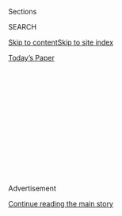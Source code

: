 <div id="app">

<div>

<div>

<div>

<div class="NYTAppHideMasthead css-1q2w90k e1suatyy0">

<div class="section css-ui9rw0 e1suatyy2">

<div class="css-eph4ug er09x8g0">

<div class="css-6n7j50">

</div>

<span class="css-1dv1kvn">Sections</span>

<div class="css-10488qs">

<span class="css-1dv1kvn">SEARCH</span>

</div>

[Skip to content](#site-content)[Skip to site
index](#site-index)

</div>

<div class="css-10698na e1huz5gh0">

</div>

</div>

<div id="masthead-bar-one" class="section hasLinks css-15hmgas e1csuq9d3">

<div class="css-uqyvli e1csuq9d0">

</div>

<div class="css-1uqjmks e1csuq9d1">

</div>

<div class="css-9e9ivx">

[](https://myaccount.nytimes3xbfgragh.onion/auth/login?response_type=cookie&client_id=vi)

</div>

<div class="css-1bvtpon e1csuq9d2">

[Today’s
Paper](https://www.nytimes3xbfgragh.onion/section/todayspaper)

</div>

</div>

</div>

</div>

<div data-aria-hidden="false">

<div id="site-content" data-role="main">

<div>

<div class="css-1aor85t" style="opacity:0.000000001;z-index:-1;visibility:hidden">

<div class="css-1hqnpie">

<div class="css-epjblv">

<span class="css-100wwgy">The Last Days of
Wicker</span>

</div>

<div class="css-k008qs">

<div class="css-o5pzib">

<span class="css-18z7m18"></span>

<div>

</div>

</div>

<span class="css-1n6z4y">https://nyti.ms/2uY0Bpi</span>

<div class="css-1705lsu">

<div class="css-4xjgmj">

<div class="css-4skfbu" data-role="toolbar" data-aria-label="Social Media Share buttons, Save button, and Comments Panel with current comment count" data-testid="share-tools">

  - 
  - 
  - 
  - 
    
    <div class="css-6n7j50">
    
    </div>

  - 

</div>

</div>

</div>

</div>

</div>

</div>

<div class="css-13pd83m">

</div>

<div id="top-wrapper" class="css-1sy8kpn">

<div id="top-slug" class="css-l9onyx">

Advertisement

</div>

[Continue reading the main
story](#after-top)

<div class="ad top-wrapper" style="text-align:center;height:100%;display:block;min-height:250px">

<div id="top" class="place-ad" data-position="top" data-size-key="top">

</div>

</div>

<div id="after-top">

</div>

</div>

<div>

<div id="sponsor-wrapper" class="css-1hyfx7x">

<div id="sponsor-slug" class="css-19vbshk">

Supported by

</div>

[Continue reading the main
story](#after-sponsor)

<div id="sponsor" class="ad sponsor-wrapper" style="text-align:center;height:100%;display:block">

</div>

<div id="after-sponsor">

</div>

</div>

<div class="css-186x18t">

</div>

<div class="css-1vkm6nb ehdk2mb0">

# The Last Days of Wicker

</div>

Just a handful of Europe's rattan ateliers are still in operation. The
three finest have been weaving furniture according to ancient techniques
for the last hundred years.<span class="css-8l6xbc evw5hdy0"> </span>

<div class="css-79elbk" data-testid="photoviewer-wrapper">

<div class="css-z3e15g" data-testid="photoviewer-wrapper-hidden">

</div>

<div class="css-1a48zt4 ehw59r15" data-testid="photoviewer-children">

![<span class="css-1l9o2ey e13ogyst0" data-aria-hidden="true">A work in
progress at Bonacina, a third-generation rattan furniture company. The
present owner, Mario Bonacina, lives on the company’s grounds with his
family.</span><span class="css-1nlbvxy e1z0qqy90" itemprop="copyrightHolder"><span class="css-1ly73wi e1tej78p0">Credit...</span><span><span>Danilo
Scarpati</span></span></span>](https://static01.graylady3jvrrxbe.onion/images/2017/08/11/t-magazine/wicker-slide-RYZK/wicker-slide-RYZK-articleLarge.jpg?quality=75&auto=webp&disable=upscale)

</div>

</div>

<div class="css-18e8msd">

<div class="css-vp77d3 epjyd6m0">

<div class="css-1baulvz">

By <span class="css-1baulvz last-byline" itemprop="name">Deborah
Needleman</span>

</div>

</div>

  - Aug. 15,
    2017

  - 
    
    <div class="css-4xjgmj">
    
    <div class="css-d8bdto" data-role="toolbar" data-aria-label="Social Media Share buttons, Save button, and Comments Panel with current comment count" data-testid="share-tools">
    
      - 
      - 
      - 
      - 
        
        <div class="css-6n7j50">
        
        </div>
    
      - 
    
    </div>
    
    </div>

</div>

</div>

<div class="section meteredContent css-1r7ky0e" name="articleBody" itemprop="articleBody">

<div class="css-1fanzo5 StoryBodyCompanionColumn">

<div class="css-53u6y8">

An air of fustiness hovers over the very words ‘‘wicker furniture’’: One
imagines sepia-toned photos of peacock-backed chairs on verandas in
colonial India, and ornately curved chaises in Victorian conservatories.
And indeed, the style is old — while wicker’s apex was in the 19th
century, when trade routes from Asia brought a steady supply of rattan
to Europe, the art of weaving objects from natural fibers actually goes
back at least as far as ancient Egypt.

Today, however, quality handwoven wicker is still being produced in a
few of those original century-old workshops, most of which are small
family-run operations. The designs have evolved with the times, but the
construction process has barely changed in thousands of years. (Wicker
refers to a technique of weaving fibers rather than to any particular
material, and so can be done with anything from plant-based elements to
synthetics.) These remaining ateliers continue to use natural rattan,
the stem of a sturdy yet flexible climbing palm, to form the base of the
structure of the piece, and thin spaghetti-like strands harvested from
the interior of the stem for the fine weaving work that gives wicker its
name. Competition has come mostly in the form of imported cheaper
pieces, which might be a fine thing, especially for the countries where
rattan grows, like Indonesia and Malaysia. But rarely is the
craftsmanship or design comparable to the work coming from these
traditional studios. Here, highly skilled artisans create furniture the
way they always have: by heating stiff poles of rattan into malleable
rods that are bent on a metal frame and willed into functional works of
art.

Three of the last ateliers left — in Sweden, England and Italy — are by
all accounts creating the most beautiful wicker furniture today. While
all use the same over-under weaving technique practiced by basket-makers
for millennia, the styles of each house are reflections of their
individual countries — making wicker a small but lovely prism through
which to view the world.

</div>

</div>

<div class="css-79elbk" data-testid="photoviewer-wrapper">

<div class="css-z3e15g" data-testid="photoviewer-wrapper-hidden">

</div>

<div class="css-1a48zt4 ehw59r15" data-testid="photoviewer-children">

![<span class="css-1l9o2ey e13ogyst0" data-aria-hidden="true">Inside the
Bonacina atelier, a chair originally designed by Renzo Mongiardino and a
light fixture and seat by Franco
Albini.</span><span class="css-1nlbvxy e1z0qqy90" itemprop="copyrightHolder"><span class="css-1ly73wi e1tej78p0">Credit...</span><span>Danilo
Scarpati</span></span>](https://static01.graylady3jvrrxbe.onion/images/2017/08/11/t-magazine/wicker-slide-YJF1/wicker-slide-YJF1-articleLarge.jpg?quality=75&auto=webp&disable=upscale)

</div>

</div>

<div class="css-1fanzo5 StoryBodyCompanionColumn">

<div class="css-53u6y8">

### <span>Bonacina</span>

*Lurago d’Erba, Italy, est. 1889*

Long a secret resource of Europe’s most discerning decorators,
[Bonacina](http://www.bonacina1889.it/) is a 128-year-old wicker
furniture company north of Milan run by the founder’s grandson Mario,
along with his wife and children. Most of the workers are locals who
have been with the company for years, and who return home each afternoon
for lunch. Men do the hot, physical work of bending the thick rods of
rattan, and women do the weaving. The day I visited, Luigi Meroni, a
Bonacina employee of 50 years, was making a coffee table, while two
sisters, Cecilia and Rosa, were weaving chairs.

</div>

</div>

<div class="css-1fanzo5 StoryBodyCompanionColumn">

<div class="css-53u6y8">

In addition to the thousands of designs created over three generations —
everything from a classic armchair with a sunburst pattern designed by
decorator Renzo Mongiardino to, more recently, a thin chaise resembling
a bent sheet of metal created by Mario Bonacina — the company has
collaborated with a number of other designers such as Gae Aulenti, Gio
Ponti, Joe Colombo and Franco Albini. Most famous, perhaps, is the
decades-­long collaboration with Mongiardino, who created for the house,
among other things, a collection of charming, old-fashioned chairs and
settees with Italian doyenne Marella Agnelli for all of her properties,
including those in St. Moritz, Rome, New York City and Marrakesh.
(There’s an oft-told story that after Agnelli toured a nouveau riche
American’s home, she remarked of her hostess, ‘‘It will take her another
lifetime to understand wicker.’’)

It also hasn’t been difficult for contemporary designers and architects
— including Peter Marino, Jacques Grange and Daniel Romualdez — to
appreciate the company’s humble but elegant design; Bonacina’s grand
sloping armchairs and spare, streamlined loungers can be found in
Italian hotels like Le Sirenuse, Francis Ford Coppola’s Palazzo
Margherita and Villa
Feltrinelli.

</div>

</div>

<div class="css-79elbk" data-testid="photoviewer-wrapper">

<div class="css-z3e15g" data-testid="photoviewer-wrapper-hidden">

</div>

<div class="css-1a48zt4 ehw59r15" data-testid="photoviewer-children">

<div class="css-1xdhyk6 erfvjey0">

<span class="css-1ly73wi e1tej78p0">Image</span>

<div class="css-zjzyr8">

<div data-testid="lazyimage-container" style="height:282.2666666666667px">

</div>

</div>

</div>

<span class="css-1l9o2ey e13ogyst0" data-aria-hidden="true">At Soane’s
workshop, a technically complex vanity and side table next to an
unfinished Venus chair, which takes three days to
weave.</span><span class="css-1nlbvxy e1z0qqy90" itemprop="copyrightHolder"><span class="css-1ly73wi e1tej78p0">Credit...</span><span>Danilo
Scarpati</span></span>

</div>

</div>

<div class="css-1fanzo5 StoryBodyCompanionColumn">

<div class="css-53u6y8">

### <span>Soane</span>

*Leicestershire, U.K., originally est. as Angraves, 1912*

In 2010, Nigel Angrave was faced with shuttering the company his
grandfather had started nearly 100 years earlier. It meant not only the
loss of jobs and his family’s business, but as the company was the last
rattan-weaving workshop in England, forever losing the art of
traditional wicker-making in Britain. Enter Lulu Lytle and Christopher
Hodsoll, owners of [Soane](http://www.soane.co.uk/), a London enterprise
committed to creating furniture and fabrics made by craftspeople from
across Britain. They purchased the Angraves workshop in Leicestershire —
at one time the heart of the British rattan industry, which reached its
peak in the Victorian era — and rehired its two chief craftsmen, frame
maker Mick Gregory and master weaver Phil Ayres, both of whom began
working in rattan over 40 years ago, when they were still teenagers.

</div>

</div>

<div class="css-1fanzo5 StoryBodyCompanionColumn">

<div class="css-53u6y8">

Lytle revitalized the company’s old-fashioned designs with playful
updates of English country classics like tall barstools with
diamond-patterned backs, petite side tables crafted entirely of tightly
woven rattan and lampshades made in a traditional basket weave. Many of
Soane’s pieces are also technically complex, including the Ripple
console, which resembles folds of gently undulating fabric, and the
Venus chair, the back of which crests into petal-like scallops,
requiring multiple applications of naked flame and water to achieve a
fluidity of form.

By creating a new market and appreciation for British wicker, Hodsoll
and Lytle were able to start an apprenticeship program and add another
seven artisans (six men and one woman) trained by Gregory and Ayres.
‘‘Because this is the very last workshop,’’ Lytle says, ‘‘it was
crucial we train the next generation before the skills are lost
forever.’’

</div>

</div>

<div class="css-79elbk" data-testid="photoviewer-wrapper">

<div class="css-z3e15g" data-testid="photoviewer-wrapper-hidden">

</div>

<div class="css-1a48zt4 ehw59r15" data-testid="photoviewer-children">

<div class="css-1xdhyk6 erfvjey0">

<span class="css-1ly73wi e1tej78p0">Image</span>

<div class="css-zjzyr8">

<div data-testid="lazyimage-container" style="height:260.35555555555555px">

</div>

</div>

</div>

<span class="css-1l9o2ey e13ogyst0" data-aria-hidden="true">Larsson
Korgmakare started a partnership with Josef Frank in the 1930s — his
designs are still woven here by
hand.</span><span class="css-1nlbvxy e1z0qqy90" itemprop="copyrightHolder"><span class="css-1ly73wi e1tej78p0">Credit...</span><span>Danilo
Scarpati</span></span>

</div>

</div>

<div class="css-1fanzo5 StoryBodyCompanionColumn">

<div class="css-53u6y8">

### <span>Larsson Korgmakare</span>

*Stockholm, est. 1903*

On a narrow street in the old city of Stockholm, an ancient building
holds the warehouse of the 114-year-old [Larsson
Korgmakare](http://www.larssonkorgmakare.se/), the only artisanal rattan
workshop left in Sweden. Next door, in the cellar, you’ll find
49-year-old Erica Larsson, carrying on the family tradition begun by her
great-grandfather. She is not just the owner, but the company’s sole
artisan, doing the physically taxing work of firing and shaping rattan
with the help of just one assistant. The history and continued existence
of the business owes much to the great Swedish designer Josef Frank.
Larsson’s grandfather, a craftsmen and designer, began a partnership in
the 1930s with Frank, whose rustic, minimal wicker sofas and chairs she
continues to produce for the famed Stockholm design emporium Svenskt
Tenn.

<div class="css-79elbk" data-testid="photoviewer-wrapper">

<div class="css-z3e15g" data-testid="photoviewer-wrapper-hidden">

</div>

<div class="css-1a48zt4 ehw59r15" data-testid="photoviewer-children">

<div class="css-zgakxe erfvjey0">

<span class="css-1ly73wi e1tej78p0">Image</span>

<div class="css-zjzyr8">

<div data-testid="lazyimage-container" style="height:515.5555555555555px">

</div>

</div>

</div>

<span class="css-1l9o2ey e13ogyst0" data-aria-hidden="true">A cane seat,
mid-realization. Cane comes from fibers made from the bark of rattan
stems.</span><span class="css-1nlbvxy e1z0qqy90" itemprop="copyrightHolder"><span class="css-1ly73wi e1tej78p0">Credit...</span><span>Danilo
Scarpati</span></span>

</div>

</div>

When Larsson decided to join the business, her father sent her to
Malaysia for six months to apprentice in the harvest and processing of
rattan, an experience she may pass on to her 11-year-old daughter if she
decides to continue the legacy. A testament to a Swedish love of good
and simple design, Larsson Korgmakare’s style of seating is crafted
almost exclusively from the larger rattan poles, incorporating almost no
intricate weaving. Most of the pieces Larsson creates — skeletal,
honey-colored love seats and armchairs, woven in loose looping patterns
— are from the original designs created by Frank or her grandfather.
‘‘In \[my grandfather’s\] last year, when he was 80, and more or
less blind, he continued to make furniture,’’ she recalls. ‘‘He had the
knowledge in his fingers.’’

</div>

</div>

</div>

<div>

</div>

<div>

</div>

<div>

</div>

<div>

<div id="bottom-wrapper" class="css-1ede5it">

<div id="bottom-slug" class="css-l9onyx">

Advertisement

</div>

[Continue reading the main
story](#after-bottom)

<div id="bottom" class="ad bottom-wrapper" style="text-align:center;height:100%;display:block;min-height:90px">

</div>

<div id="after-bottom">

</div>

</div>

</div>

</div>

</div>

## Site Index

<div>

</div>

## Site Information Navigation

  - [© <span>2020</span> <span>The New York Times
    Company</span>](https://help.nytimes3xbfgragh.onion/hc/en-us/articles/115014792127-Copyright-notice)

<!-- end list -->

  - [NYTCo](https://www.nytco.com/)
  - [Contact
    Us](https://help.nytimes3xbfgragh.onion/hc/en-us/articles/115015385887-Contact-Us)
  - [Work with us](https://www.nytco.com/careers/)
  - [Advertise](https://nytmediakit.com/)
  - [T Brand Studio](http://www.tbrandstudio.com/)
  - [Your Ad
    Choices](https://www.nytimes3xbfgragh.onion/privacy/cookie-policy#how-do-i-manage-trackers)
  - [Privacy](https://www.nytimes3xbfgragh.onion/privacy)
  - [Terms of
    Service](https://help.nytimes3xbfgragh.onion/hc/en-us/articles/115014893428-Terms-of-service)
  - [Terms of
    Sale](https://help.nytimes3xbfgragh.onion/hc/en-us/articles/115014893968-Terms-of-sale)
  - [Site
    Map](https://spiderbites.nytimes3xbfgragh.onion)
  - [Help](https://help.nytimes3xbfgragh.onion/hc/en-us)
  - [Subscriptions](https://www.nytimes3xbfgragh.onion/subscription?campaignId=37WXW)

</div>

</div>

</div>

</div>
